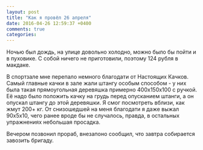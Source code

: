 ```yaml
---
layout: post
title: "Как я провёл 26 апреля"
date: 2016-04-26 12:59:37 +0400
comments: true
categories: 
---
```

Ночью был дождь, на улице довольно холодно, можно было бы пойти и в пуховике. С собой ничего не приготовили, поэтому 124 рубля в макдаке.

В спортзале мне перепало немного благодати от Настоящих Качков. Самый главные качки в зале жали штангу особым способом - у них была такая прямоугольная деревяшка примерно 400х150х100 с ручкой. Её надо было положить качку на грудь перед опусканием штанги, а он опускал штангу до этой деревяшки. Я смог посмотреть вблизи, как жмут 200+ кг. От снизошедшей на меня благодати я даже выжал 90х5х10, чего ранее вроде бы не случалось, правда, в остальных упражнениях небольшая просадка.

Вечером позвонил прораб, внезапоно сообщил, что завтра собирается завозить бригаду.